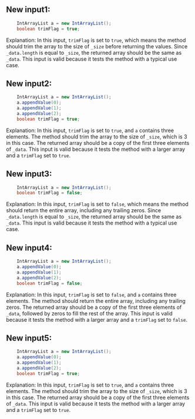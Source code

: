 ## New input1:
```java
    IntArrayList a = new IntArrayList();
    boolean trimFlag = true;
```
Explanation: In this input, `trimFlag` is set to `true`, which means the method should trim the array to the size of `_size` before returning the values. Since `_data.length` is equal to `_size`, the returned array should be the same as `_data`. This input is valid because it tests the method with a typical use case.

## New input2:
```java
    IntArrayList a = new IntArrayList();
    a.appendValue(0);
    a.appendValue(1);
    a.appendValue(2);
    boolean trimFlag = true;
```
Explanation: In this input, `trimFlag` is set to `true`, and `a` contains three elements. The method should trim the array to the size of `_size`, which is 3 in this case. The returned array should be a copy of the first three elements of `_data`. This input is valid because it tests the method with a larger array and a `trimFlag` set to `true`.

## New input3:
```java
    IntArrayList a = new IntArrayList();
    boolean trimFlag = false;
```
Explanation: In this input, `trimFlag` is set to `false`, which means the method should return the entire array, including any trailing zeros. Since `_data.length` is equal to `_size`, the returned array should be the same as `_data`. This input is valid because it tests the method with a typical use case.

## New input4:
```java
    IntArrayList a = new IntArrayList();
    a.appendValue(0);
    a.appendValue(1);
    a.appendValue(2);
    boolean trimFlag = false;
```
Explanation: In this input, `trimFlag` is set to `false`, and `a` contains three elements. The method should return the entire array, including any trailing zeros. The returned array should be a copy of the first three elements of `_data`, followed by zeros to fill the rest of the array. This input is valid because it tests the method with a larger array and a `trimFlag` set to `false`.

## New input5:
```java
    IntArrayList a = new IntArrayList();
    a.appendValue(0);
    a.appendValue(1);
    a.appendValue(2);
    boolean trimFlag = true;
```
Explanation: In this input, `trimFlag` is set to `true`, and `a` contains three elements. The method should trim the array to the size of `_size`, which is 3 in this case. The returned array should be a copy of the first three elements of `_data`. This input is valid because it tests the method with a larger array and a `trimFlag` set to `true`.
